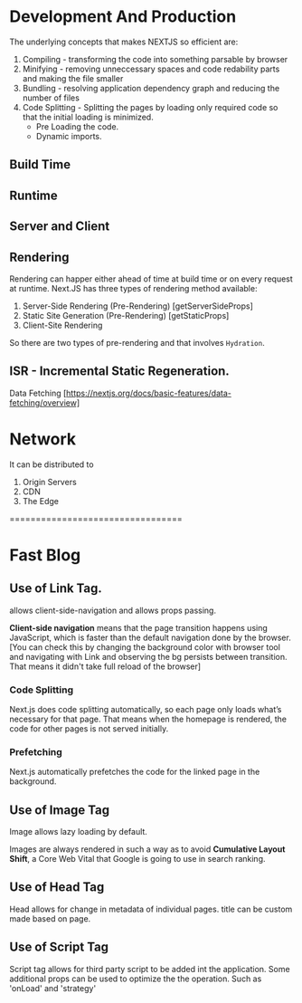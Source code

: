 # Development And Production

The underlying concepts that makes NEXTJS so efficient are:

1. Compiling - transforming the code into something parsable by browser
2. Minifying - removing unneccessary spaces and code redability parts and making the file smaller
3. Bundling - resolving application dependency graph and reducing the number of files
4. Code Splitting - Splitting the pages by loading only required code so that the initial loading is minimized.
   - Pre Loading the code.
   - Dynamic imports.

## Build Time

## Runtime

## Server and Client

## Rendering

Rendering can happer either ahead of time at build time or on every request at runtime.
Next.JS has three types of rendering method available:

1. Server-Side Rendering (Pre-Rendering) [getServerSideProps]
2. Static Site Generation (Pre-Rendering) [getStaticProps]
3. Client-Site Rendering

So there are two types of pre-rendering and that involves `Hydration`.

## ISR - Incremental Static Regeneration.

Data Fetching [https://nextjs.org/docs/basic-features/data-fetching/overview]

# Network

It can be distributed to

1. Origin Servers
2. CDN
3. The Edge

=================================
# Fast Blog

## Use of Link Tag.
<Link> allows client-side-navigation and allows props passing.

**Client-side navigation** means that the page transition happens using JavaScript, which is faster than the default navigation done by the browser. [You can check this by changing the background color with browser tool and navigating with Link and observing the bg persists between transition. That means it didn't take full reload of the browser]

### Code Splitting
Next.js does code splitting automatically, so each page only loads what’s necessary for that page. That means when the homepage is rendered, the code for other pages is not served initially.

### Prefetching
Next.js automatically prefetches the code for the linked page in the background.

## Use of Image Tag
Image allows lazy loading by default.

Images are always rendered in such a way as to avoid **Cumulative Layout Shift**, a Core Web Vital that Google is going to use in search ranking.

## Use of Head Tag
Head allows for change in metadata of individual pages. title can be custom made based on page.

## Use of Script Tag
Script tag allows for third party script to be added int the application. Some additional props can be used to optimize the the operation. Such as 'onLoad' and 'strategy'